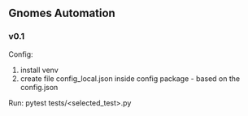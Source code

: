 ## Gnomes Automation
### v0.1

Config:
1. install venv
2. create file config_local.json inside config package - based on the config.json

Run:
    pytest tests/<selected_test>.py


